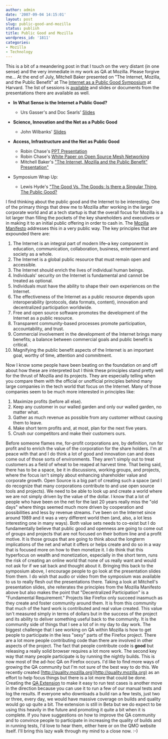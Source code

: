```yaml
---
author: admin
date: '2007-09-04 14:15:01'
layout: post
slug: public-good-and-mozilla
status: publish
title: Public Good and Mozilla
wordpress_id: '1811'
categories:
- Mozilla
- Technology
---
```


This is a bit of a meandering post in that I touch on the very distant
(in one sense) and the very immediate in my work as QA at Mozilla.
Please forgive me... At the end of July, Mitchell Baker presented on
"The Internet, Mozilla, and the Public Benefit" at The [Internet as a
Public Good Symposium](http://cyber.law.harvard.edu/ipg/Main_Page) at
Harvard. The list of sessions is
[available](http://cyber.law.harvard.edu/ipg/Schedule) and slides or
documents from the presentations there are available as well.

-   **In What Sense is the Internet a Public Good?**
    -   Urs Gasser's and Doc Searls'
        [Slides](https://cyber.law.harvard.edu/~ashar/Internet%20as%20a%20Public%20Good/PUBLIC%20GOOD%20Urs.ppt "https://cyber.law.harvard.edu/~ashar/Internet%20as%20a%20Public%20Good/PUBLIC%20GOOD%20Urs.ppt")

-   **Science, Innovation and the Net as a Public Good**
    -   John Wilbanks'
        [Slides](https://cyber.law.harvard.edu/~ashar/Internet%20as%20a%20Public%20Good/ipg%20conference%20sciencecommons.pdf "https://cyber.law.harvard.edu/~ashar/Internet%20as%20a%20Public%20Good/ipg%20conference%20sciencecommons.pdf")

-   **Access, Infrastructure and the Net as Public Good**
    -   Robin Chase's [PPT
        Presentation](http://cyber.law.harvard.edu/~ashar/Internet%20as%20a%20Public%20Good/internet%20public%20good.ppt "http://cyber.law.harvard.edu/~ashar/Internet%20as%20a%20Public%20Good/internet%20public%20good.ppt")
    -   Robin Chase's [White Paper on Open Source Mesh
        Networking](http://cyber.law.harvard.edu/~ashar/Internet%20as%20a%20Public%20Good/CREATING%20AN%20OPEN%20SOURCE%20WIRELESS%20MESH%20NETWORK.doc "http://cyber.law.harvard.edu/~ashar/Internet%20as%20a%20Public%20Good/CREATING%20AN%20OPEN%20SOURCE%20WIRELESS%20MESH%20NETWORK.doc")
    -   Mitchell Baker's ["The Internet, Mozilla and the Public Benefit"
        Presentation"](https://cyber.law.harvard.edu/~ashar/Internet%20as%20a%20Public%20Good/InternetPublicGood.pdf "https://cyber.law.harvard.edu/~ashar/Internet%20as%20a%20Public%20Good/InternetPublicGood.pdf")

-   Symposium Wrap Up:
    -   Lewis Hyde's ["The Good Vs. The Goods: Is there a Singular
        Thing, The Public
        Good?](https://cyber.law.harvard.edu/~ashar/Internet%20as%20a%20Public%20Good/Hyde%20-%20Public%20Good.pdf)

I find thinking about the public good and the Internet to be
interesting. One of the primary things that drew me to Mozilla after
working in the larger corporate world and at a tech startup is that the
overall focus for Mozilla is a lot larger than filling the pockets of
the key shareholders and executives or in making it to an initial public
offering in order to cash in. The [Mozilla
Manifesto](http://www.mozilla.org/about/mozilla-manifesto.html)
addresses this in a very public way. The key principles that are
expounded there are:

1.  The Internet is an integral part of modern life–a key component in
    education, communication, collaboration, business, entertainment and
    society as a whole.
2.  The Internet is a global public resource that must remain open and
    accessible.
3.  The Internet should enrich the lives of individual human beings.
4.  Individuals' security on the Internet is fundamental and cannot be
    treated as optional.
5.  Individuals must have the ability to shape their own experiences on
    the Internet.
6.  The effectiveness of the Internet as a public resource depends upon
    interoperability (protocols, data formats, content), innovation and
    decentralized participation worldwide.
7.  Free and open source software promotes the development of the
    Internet as a public resource.
8.  Transparent community-based processes promote participation,
    accountability, and trust.
9.  Commercial involvement in the development of the Internet brings
    many benefits; a balance between commercial goals and public benefit
    is critical.
10. Magnifying the public benefit aspects of the Internet is an
    important goal, worthy of time, attention and commitment.

Now I know some people have been beating on the foundation on and off
about how these are interpreted but I think these principles stand
pretty well for the thrust of Mozilla and its projects. They are
especially telling when you compare them with the official or unofficial
principles behind many large companies in the tech world that focus on
the Internet. Many of those companies seem to be much more interested in
principles like:

1.  Maximize profits (before all else).
2.  Keep any customer in our walled garden and only our walled garden,
    no matter what.
3.  Gather as much revenue as possible from any customer without causing
    them to leave.
4.  Make short term profits and, at most, plan for the next five years.
5.  Crush our competitors and make their customers ours.

Before someone flames me, for-profit corporations are, by definition,
run for profit and to enrich the value of the corporation for the share
holders. I'm at peace with that and I do think a lot of good and
innovation can and does come out of those sorts of environments. They
aren't simply out to treat customers as a field of wheat to be reaped at
harvest time. That being said, there has to be a space, be it in
discussions, working groups, and projects, where the focus isn't simply
about enhancing shareholder value and corporate growth. Open Source is a
big part of creating such a space (and I do recognize that many
corporations contribute to and use open source tools and projects). We
need to be able to look up and create a world where we are not simply
driven by the value of the dollar. I know that a lot of people who have
been on the net for the last 20 years really miss the "old days" where
things seemed much more driven by cooperation and possibilities and less
by revenue streams. I've been on the Internet since around 1989 and it
was a very different world then (and, also, a lot less interesting one
in many ways). Both value sets needs to co-exist but I do fundamentally
believe that public good and openness are going to come out of groups
and projects that are not focused on their bottom line and a profit
motive. It is those groups that are going to think about the longterm
implications of the net and what it offers or helps create and do so in
a way that is focused more on how to then monetize it. I do think that
this hyperfocus on wealth and monetization, especially in the short
term, runs the risk of creating an online world that none of us really
want and would not ask for if we sat back and thought about it. Bringing
this back to the symposium above, I encourage people to go look at the
presentation slides from them. I do wish that audio or video from the
symposium was available to us to really flesh out the presentations
there. Taking a look at Mitchell's presentation slides, she reiterates
the principles from the Mozilla Manifesto above but also makes the point
that "Decentralized Participation" is a "Fundamental Requirement."
Projects like Firefox only succeed inasmuch as they create and foster
community around them. It is from this community that much of the hard
work is contributed and real value created. This value isn't measured
simply in terms of dollars but in the success of the project and its
ability to deliver something useful back to the community. It is the
community side of things that I see a lot of in my day to day work. The
biggest challenge that I see working on QA within Mozilla is how to get
people to participate in the less "sexy" parts of the Firefox project.
There are a lot more people contributing code than there are involved in
other aspects of the project. The fact that people contribute code is
**good** but releasing a really solid browser requires a lot more work.
The second key way that many people participate is by running the
nightly builds. This is now most of the ad-hoc QA on Firefox occurs. I'd
like to find more ways of growing the QA community but I'm not sure of
the best way to do this. We recently created
[http://quality.mozilla.org](http://quality.mozilla.org) as an effort to
help focus things but there is a lot more that could be done. Creating
the [QA Extension](http://wiki.mozilla.org/Litmus:Extension) to make it
easy to run test cases is another move in the direction because you can
use it to run a few of our manual tests and log the results. If everyone
who downloads a build ran a few tests, just two or three, every day, we
would have massive coverage on builds and quality would go up quite a
bit. The extension is still in Beta but we do expect to be using this
heavily in the future and promoting it quite a bit when it is complete.
If you have suggestions on how to improve the QA community and to
convince people to participate in increasing the quality of builds and
in running tests, I'd love to hear them, either here or on the QMO
website itself. I'll bring this lazy walk through my mind to a close
now. :-)

